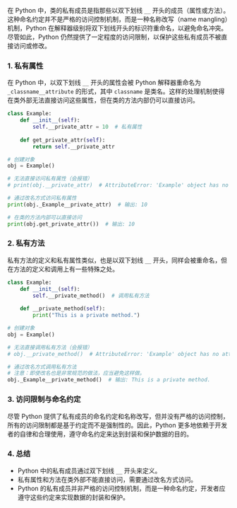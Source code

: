 在 Python 中，类的私有成员是指那些以双下划线 `__` 开头的成员（属性或方法）。这种命名约定并不是严格的访问控制机制，而是一种名称改写（name mangling）机制，Python 在解释器级别将双下划线开头的标识符重命名，以避免命名冲突。尽管如此，Python 仍然提供了一定程度的访问限制，以保护这些私有成员不被直接访问或修改。

### 1. 私有属性

在 Python 中，以双下划线 `__` 开头的属性会被 Python 解释器重命名为 `_classname__attribute` 的形式，其中 `classname` 是类名。这样的处理机制使得在类外部无法直接访问这些属性，但在类的方法内部仍可以直接访问。

```python
class Example:
    def __init__(self):
        self.__private_attr = 10  # 私有属性
    
    def get_private_attr(self):
        return self.__private_attr

# 创建对象
obj = Example()

# 无法直接访问私有属性（会报错）
# print(obj.__private_attr)  # AttributeError: 'Example' object has no attribute '__private_attr'

# 通过改名方式访问私有属性
print(obj._Example__private_attr)  # 输出: 10

# 在类的方法内部可以直接访问
print(obj.get_private_attr())  # 输出: 10
```

### 2. 私有方法

私有方法的定义和私有属性类似，也是以双下划线 `__` 开头，同样会被重命名，但在方法的定义和调用上有一些特殊之处。

```python
class Example:
    def __init__(self):
        self.__private_method()  # 调用私有方法
    
    def __private_method(self):
        print("This is a private method.")

# 创建对象
obj = Example()

# 无法直接调用私有方法（会报错）
# obj.__private_method()  # AttributeError: 'Example' object has no attribute '__private_method'

# 通过改名方式调用私有方法
# 注意：即使改名也是非常规范的做法，应当避免这样做。
obj._Example__private_method()  # 输出: This is a private method.
```

### 3. 访问限制与命名约定

尽管 Python 提供了私有成员的命名约定和名称改写，但并没有严格的访问控制，所有的访问限制都是基于约定而不是强制性的。因此，Python 更多地依赖于开发者的自律和合理使用，遵守命名约定来达到封装和保护数据的目的。

### 4. 总结

- Python 中的私有成员通过双下划线 `__` 开头来定义。
- 私有属性和方法在类外部不能直接访问，需要通过改名方式访问。
- Python 的私有成员并非严格的访问控制机制，而是一种命名约定，开发者应遵守这些约定来实现数据的封装和保护。